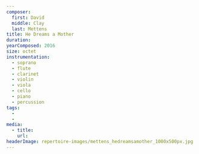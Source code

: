 ```yaml
---
composer:
  first: David
  middle: Clay
  last: Mettens
title: He Dreams a Mother
duration:
yearComposed: 2016
size: octet
instrumentation:
  - soprano
  - flute
  - clarinet
  - violin
  - viola
  - cello
  - piano
  - percussion
tags:
  -
  -
media:
  - title:
    url:
headerImage: repertoire-images/mettens_hedreamsamother_1000x500px.jpg
---
```

